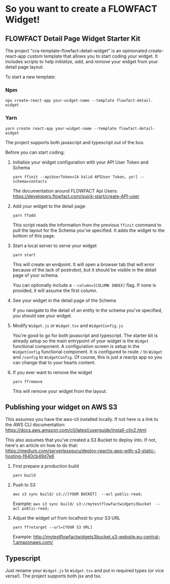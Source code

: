 # So you want to create a FLOWFACT Widget!
## FLOWFACT Detail Page Widget Starter Kit

The project "cra-template-flowfact-detail-widget" is an opinionated create-react-app custom template that allows you to start coding your widget. It includes scripts to help *initialize*, *add*, and *remove* your widget from your detail page layout.

To start a new template:

### Npm
    npx create-react-app your-widget-name --template flowfact-detail-widget

### Yarn
    yarn create react-app your-widget-name --template flowfact-detail-widget

The project supports both javascript and typescript out of the box.

Before you can start coding:
1. Initialize your widget configuration with your API User Token and Schema

    `yarn ffinit --apiUserToken=[A Valid APIUser Token, yo!] --schema=contacts`

    The documentation around FLOWFACT Api Users:
        https://developers.flowfact.com/quick-start/create-API-user

1. Add your widget to the detail page
    
    `yarn ffadd`

    This script reads the information from the previous `ffinit` command to pull the layout for the Schema you've specified. It adds the widget to the bottom of this page.

1. Start a local server to serve your widget

    `yarn start`

    This will create an endpoint. It will open a browser tab that will error because of the lack of postrobot, but it should be visible in the detail page of your schema.

    You can optionally include a `--column=[COLUMN INDEX]` flag. If none is provided, it will assume the first column.

1. See your widget in the detail page of the Schema

    If you navigate to the detail of an entity in the schema you've specified, you should see your widget.

4. Modify `Widget.js` or `Widget.tsx` and `WidgetConfig.js`

    You're good to go for both javascript and typescript. The starter kit is already setup so the main entrypoint of your widget is the `Widget` functional component. A configuration screen is setup in the `WidgetConfig` functional component. It is configured to route `/` to `Widget` and `/config` to `WidgetConfig`. Of course, this is just a reactjs app so you can change that to your hearts content.

5. If you ever want to remove the widget

    `yarn ffremove`

    This will remove your widget from the layout.

## Publishing your widget on AWS S3
This assumes you have the aws-cli installed locally. If not here is a link to the AWS CLI documentation: 
https://docs.aws.amazon.com/cli/latest/userguide/install-cliv2.html

This also assumes that you've created a S3 Bucket to deploy into. If not, here's an article on how to do that:
https://medium.com/serverlessguru/deploy-reactjs-app-with-s3-static-hosting-f640cb49d7e6

1. First prepare a production build
    
    `yarn build`

1. Push to S3

    `aws s3 sync build/ s3://[YOUR BUCKET]  --acl public-read;`

    Example: `aws s3 sync build/ s3://mytestflowfactwidgets3bucket  --acl public-read;`

1. Adjust the widget url from localhost to your S3 URL

    `yarn ffretarget --url=[YOUR S3 URL]`

    Example: http://mytestflowfactwidgets3bucket.s3-website.eu-central-1.amazonaws.com/




## Typescript
Just rename your `Widget.js` to `Widget.tsx` and put in required types (or vice versa!). The project supports both jsx and tsx.
